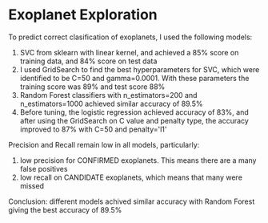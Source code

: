# Exoplanet Exploration

To predict correct clasification of exoplanets, I used the following models:
 1. SVC from sklearn with linear kernel, and achieved a 85% score on training data, and 84% score on test data
 2. I used GridSearch to find the best hyperparameters for SVC, which were identified to be C=50 and gamma=0.0001. With these parameters the training score was 89% and test score 88%
 3. Random Forest classifiers with n_estimators=200 and n_estimators=1000 achieved similar accuracy of 89.5%
 4. Before tuning, the logistic regression achieved accuracy of 83%, and after using the GridSearch on C value and penalty type, the accuracy improved to 87% with C=50 and penalty='l1'
 
 
 Precision and Recall remain low in all models, particularly:
 1. low precision for CONFIRMED exoplanets. This means there are a many false positives
 2. low recall on CANDIDATE exoplanets, which means that many were missed
 
 Conclusion: different models achived similar accuracy with Random Forest giving the best accuracy of 89.5%
